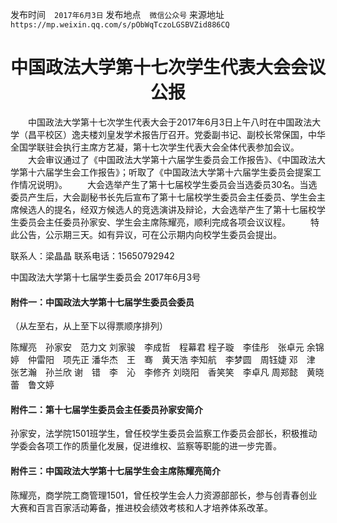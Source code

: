 发布时间　`2017年6月3日`
发布地点　`微信公众号`
来源地址　`https://mp.weixin.qq.com/s/pObWqTczoLGSBVZid886CQ`

# <center>中国政法大学第十七次学生代表大会会议公报</center>

　　中国政法大学第十七次学生代表大会于2017年6月3日上午八时在中国政法大学（昌平校区）逸夫楼刘皇发学术报告厅召开。党委副书记、副校长常保国，中华全国学联驻会执行主席方艺凝，第十七次学生代表大会全体代表参加会议。
　　大会审议通过了《中国政法大学第十六届学生委员会工作报告》、《中国政法大学第十六届学生会工作报告》；听取了《中国政法大学第十六届学生委员会提案工作情况说明》。
　　大会选举产生了第十七届校学生委员会当选委员30名。当选委员产生后，大会副秘书长先后宣布了第十七届校学生委员会主任委员、学生会主席候选人的提名，经双方候选人的竞选演讲及辩论，大会选举产生了第十七届校学生委员会主任委员孙家安、学生会主席陈耀亮，顺利完成各项会议议程。
　　特此公告，公示期三天。如有异议，可在公示期内向校学生委员会提出。

联系人：梁晶晶
联系电话：15650792942

中国政法大学第十七届学生委员会
2017年6月3号

#### 附件一：中国政法大学第十七届学生委员会委员
（从左至右，从上至下以得票顺序排列）

陈耀亮　孙家安　范力文
刘家骏　李成哲　程幕君
程子璇　李佳彤　张卓元
余锦婷　仲雷阳　项先正
潘华杰　王　骞　黄天浩
李知航　李梦圆　周钰婕
邓　津　张艺瀚　孙兰欣
谢　错　李　沁　李修齐
刘晓阳　香笑笑　李卓凡
周郑懿　黄晓蕾　鲁文婷

#### 附件二：第十七届学生委员会主任委员孙家安简介

孙家安，法学院1501班学生，曾任校学生委员会监察工作委员会部长，积极推动学委会各项工作的质量化发展，促进维权、监察等职能的进一步完善。


#### 附件三：中国政法大学第十七届学生会主席陈耀亮简介

陈耀亮，商学院工商管理1501，曾任校学生会人力资源部部长，参与创青春创业大赛和百言百家活动筹备，推进校会绩效考核和人才培养体系改革。